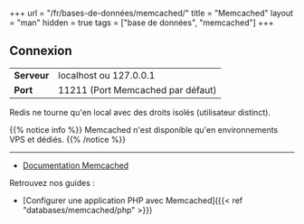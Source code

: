 +++
url = "/fr/bases-de-données/memcached/"
title = "Memcached"
layout = "man"
hidden = true
tags = ["base de données", "memcached"]
+++

## Connexion

|             |                                   |
|-------------|-----------------------------------|
| **Serveur** | localhost ou 127.0.0.1            |
| **Port**    | 11211 (Port Memcached par défaut) |

Redis ne tourne qu'en local avec des droits isolés (utilisateur distinct).

{{% notice info %}}
Memcached n'est disponible qu'en environnements VPS et dédiés.
{{% /notice %}}

---

- [Documentation Memcached](https://github.com/memcached/memcached/wiki)

Retrouvez nos guides :

- [Configurer une application PHP avec Memcached]({{< ref "databases/memcached/php" >}})
